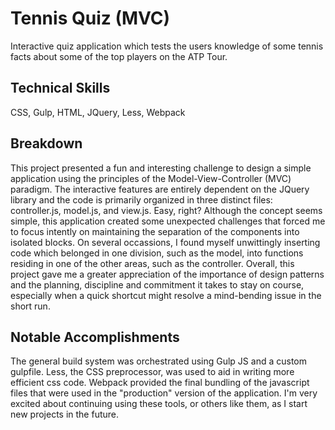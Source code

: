 # Tennis Quiz (MVC)

Interactive quiz application which tests the users knowledge of some tennis facts about some of the top players on the ATP Tour.

## Technical Skills

CSS, Gulp, HTML, JQuery, Less, Webpack

## Breakdown

This project presented a fun and interesting challenge to design a simple application using the principles of the Model-View-Controller (MVC) paradigm. The interactive features are entirely dependent on the JQuery library and the code is primarily organized in three distinct files: controller.js, model.js, and view.js. Easy, right? Although the concept seems simple, this application created some unexpected challenges that forced me to focus intently on maintaining the separation of the components into isolated blocks. On several occassions, I found myself unwittingly inserting code which belonged in one division, such as the model, into functions residing in one of the other areas, such as the controller. Overall, this project gave me a greater appreciation of the importance of design patterns and the planning, discipline and commitment it takes to stay on course, especially when a quick shortcut might resolve a mind-bending issue in the short run.

## Notable Accomplishments

The general build system was orchestrated using Gulp JS and a custom gulpfile. Less, the CSS preprocessor, was used to aid in writing more efficient css code. Webpack provided the final bundling of the javascript files that were used in the "production" version of the application. I'm very excited about continuing using these tools, or others like them, as I start new projects in the future.